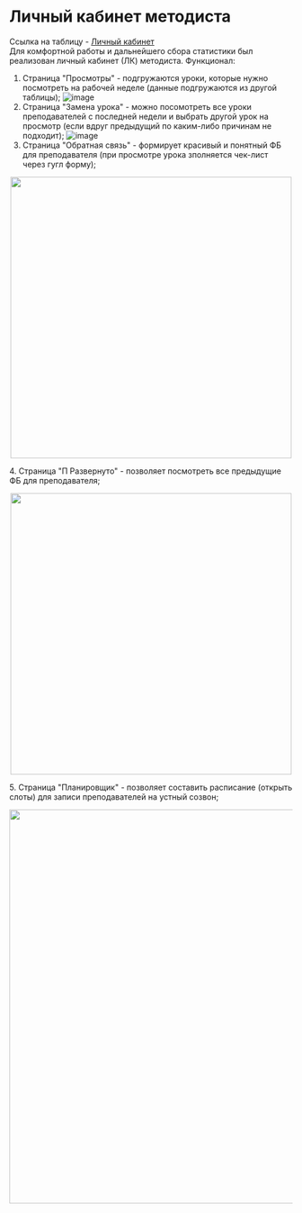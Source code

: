 # Личный кабинет методиста
Ссылка на таблицу - [Личный кабинет](https://docs.google.com/spreadsheets/d/1Fv6gT7mFvBgEv9ya5z9hicfZED31VrMTVAkxyyfPPTo/edit#gid=1497534563)    
Для комфортной работы и дальнейшего сбора статистики был реализован личный кабинет (ЛК) методиста.
Функционал:
1. Страница "Просмотры" - подгружаются уроки, которые нужно посмотреть на рабочей неделе (данные подгружаются из другой таблицы);
![image](https://user-images.githubusercontent.com/45171720/216901659-7f41437c-2e22-4e68-a03c-64e14a61ab76.png)
2. Страница "Замена урока" - можно посомотреть все уроки преподавателей с последней недели и выбрать другой урок на просмотр (если вдруг предыдущий по каким-либо причинам не подходит);
![image](https://user-images.githubusercontent.com/45171720/216901839-6522a701-212d-4442-9cf9-425990be57c2.png)
3. Страница "Обратная связь" - формирует красивый и понятный ФБ для преподавателя (при просмотре урока зполняется чек-лист через гугл форму);
<p align="center"> <img src="https://user-images.githubusercontent.com/45171720/216902045-af82eaaf-f67a-4101-8499-2fd12a355507.png" width="500"> </p>
4. Страница "П Развернуто" - позволяет посмотреть все предыдущие ФБ для преподавателя;
<p align="center"> <img src="https://user-images.githubusercontent.com/45171720/216902337-d822e0eb-4568-4236-950d-f50278a49634.png" width="500"> </p>
5. Страница "Планировщик" - позволяет составить расписание (открыть слоты) для записи преподавателей на устный созвон;
<p align="center"> <img src="https://user-images.githubusercontent.com/45171720/216902488-694dc3c9-33c0-4269-be18-109774be810a.png" width="700"> </p>

